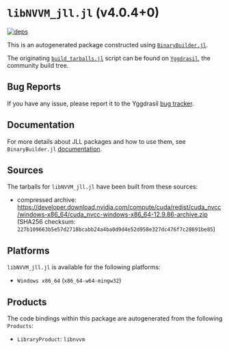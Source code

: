 # `libNVVM_jll.jl` (v4.0.4+0)

[![deps](https://juliahub.com/docs/libNVVM_jll/deps.svg)](https://juliahub.com/ui/Packages/General/libNVVM_jll/)

This is an autogenerated package constructed using [`BinaryBuilder.jl`](https://github.com/JuliaPackaging/BinaryBuilder.jl).

The originating [`build_tarballs.jl`](https://github.com/JuliaPackaging/Yggdrasil/blob/daeaefde05083634eaa761971e6a911c4373afd4/C/CUDA/libNVVM/build_tarballs.jl) script can be found on [`Yggdrasil`](https://github.com/JuliaPackaging/Yggdrasil/), the community build tree.

## Bug Reports

If you have any issue, please report it to the Yggdrasil [bug tracker](https://github.com/JuliaPackaging/Yggdrasil/issues).

## Documentation

For more details about JLL packages and how to use them, see `BinaryBuilder.jl` [documentation](https://docs.binarybuilder.org/stable/jll/).

## Sources

The tarballs for `libNVVM_jll.jl` have been built from these sources:

* compressed archive: https://developer.download.nvidia.com/compute/cuda/redist/cuda_nvcc/windows-x86_64/cuda_nvcc-windows-x86_64-12.9.86-archive.zip (SHA256 checksum: `227b109663b5e57d2718bcabb24a4ba0d9d4e52d958e327dc476f7c28691be85`)

## Platforms

`libNVVM_jll.jl` is available for the following platforms:

* `Windows x86_64` (`x86_64-w64-mingw32`)

## Products

The code bindings within this package are autogenerated from the following `Products`:

* `LibraryProduct`: `libnvvm`
